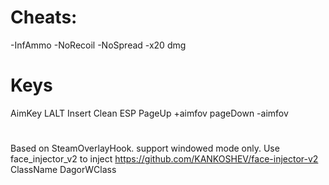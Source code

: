 # Cheats:
-InfAmmo
-NoRecoil
-NoSpread
-x20 dmg 
# Keys
AimKey LALT 
Insert Clean ESP
PageUp +aimfov
pageDown -aimfov
#
Based on SteamOverlayHook.
support windowed mode only.
Use face_injector_v2 
to inject
https://github.com/KANKOSHEV/face-injector-v2
ClassName DagorWClass 

